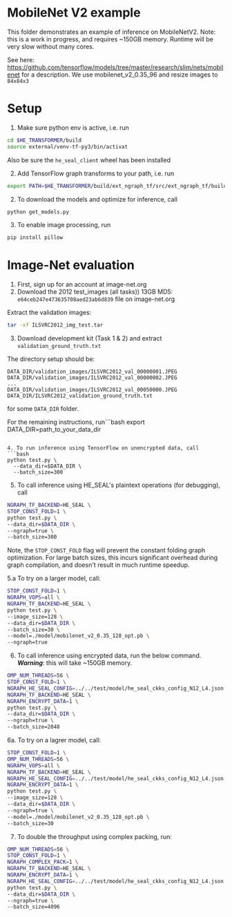 # MobileNet V2 example

This folder demonstrates an example of inference on MobileNetV2.
Note: this is a work in progress, and requires ~150GB memory.
Runtime will be very slow without many cores.

See here: https://github.com/tensorflow/models/tree/master/research/slim/nets/mobilenet
for a description. We use mobilenet_v2_0.35_96 and resize images to `84x84x3`

# Setup
1. Make sure python env is active, i.e. run
```bash
cd $HE_TRANSFORMER/build
source external/venv-tf-py3/bin/activat
```
Also be sure the `he_seal_client` wheel has been installed

2. Add TensorFlow graph transforms to your path, i.e. run
```bash
export PATH=$HE_TRANSFORMER/build/ext_ngraph_tf/src/ext_ngraph_tf/build_cmake/tensorflow/bazel-bin/tensorflow/tools/graph_transforms:$PATH
```

2. To download the models and optimize for inference, call
```bash
python get_models.py
```

3. To enable image processing, run
```bash
pip install pillow
```

# Image-Net evaluation
1. First, sign up for an account at image-net.org
2. Download the 2012 test_images (all tasks)) 13GB MD5: `e64ceb247e473635708aed23ab6d839` file on image-net.org

Extract the validation images:
```bash
tar -xf ILSVRC2012_img_test.tar
```
3. Download development kit (Task 1 & 2) and extract `validation_ground_truth.txt`

The directory setup should be:
```
DATA_DIR/validation_images/ILSVRC2012_val_00000001.JPEG
DATA_DIR/validation_images/ILSVRC2012_val_00000002.JPEG
...
DATA_DIR/validation_images/ILSVRC2012_val_00050000.JPEG
DATA_DIR/ILSVRC2012_validation_ground_truth.txt
```
for some `DATA_DIR` folder.

For the remaining instructions, run```bash
export DATA_DIR=path_to_your_data_dir
```

4. To run inference using TensorFlow on unencrypted data, call
```bash
python test.py \
  --data_dir=$DATA_DIR \
  --batch_size=300
```

5. To call inference using HE_SEAL's plaintext operations (for debugging), call
```bash
NGRAPH_TF_BACKEND=HE_SEAL \
STOP_CONST_FOLD=1 \
python test.py \
--data_dir=$DATA_DIR \
--ngraph=true \
--batch_size=300
```
Note, the `STOP_CONST_FOLD` flag will prevent the constant folding graph optimization.
For large batch sizes, this incurs significant overhead during graph compilation, and doesn't result in much runtime speedup.

  5.a To try on a larger model, call:
  ```bash
  STOP_CONST_FOLD=1 \
  NGRAPH_VOPS=all \
  NGRAPH_TF_BACKEND=HE_SEAL \
  python test.py \
  --image_size=128 \
  --data_dir=$DATA_DIR \
  --batch_size=30 \
  --model=./model/mobilenet_v2_0.35_128_opt.pb \
  --ngraph=true
  ```

6. To call inference using encrypted data, run the below command. ***Warning***: this will take ~150GB memory.
```bash
OMP_NUM_THREADS=56 \
STOP_CONST_FOLD=1 \
NGRAPH_HE_SEAL_CONFIG=../../test/model/he_seal_ckks_config_N12_L4.json \
NGRAPH_TF_BACKEND=HE_SEAL \
NGRAPH_ENCRYPT_DATA=1 \
python test.py \
--data_dir=$DATA_DIR \
--ngraph=true \
--batch_size=2048
```

  6a. To try on a lagrer model, call:
  ```bash
  STOP_CONST_FOLD=1 \
  OMP_NUM_THREADS=56 \
  NGRAPH_VOPS=all \
  NGRAPH_TF_BACKEND=HE_SEAL \
  NGRAPH_HE_SEAL_CONFIG=../../test/model/he_seal_ckks_config_N12_L4.json \
  NGRAPH_ENCRYPT_DATA=1 \
  python test.py \
  --image_size=128 \
  --data_dir=$DATA_DIR \
  --ngraph=true \
  --model=./model/mobilenet_v2_0.35_128_opt.pb \
  --batch_size=30
  ```


7. To double the throughput using complex packing, run:
```bash
OMP_NUM_THREADS=56 \
STOP_CONST_FOLD=1 \
NGRAPH_COMPLEX_PACK=1 \
NGRAPH_TF_BACKEND=HE_SEAL \
NGRAPH_ENCRYPT_DATA=1 \
NGRAPH_HE_SEAL_CONFIG=../../test/model/he_seal_ckks_config_N12_L4.json NGRAPH_BATCH_DATA=1 \
python test.py \
--data_dir=$DATA_DIR \
--ngraph=true \
--batch_size=4096